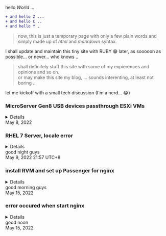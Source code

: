 hello *World* ...
````diff
+ and hello Z ...
+ and hello C ..
+ and hello Y .
````
>now, this is just a temporary page with only a few plain words and simply made up of *html* and *markdown* syntax.

I shall update and maintain this tiny site with RUBY 😁 later, as sooooon as possible... or never... who knows ..

> shall definitely stuff this site with some of my expierences and opinions and so on.<br>
or may make this site my blog, ... sounds interenting, at least not boring ..

let me kickoff with a small tech discussion (I'm a nerd... 😂)

### MicroServer Gen8 USB devices passthrough ESXi VMs
<details>
  <pre><code>
  there are total seven USB connectors on MicroServer Gen8 Server;<br>
  including an internal USB 2.0 connector that is embedded on<br>
  the system board, and four external USB 2.0 connectors on the<br>
  chassis which are two each on the front and rear panels, and two<br>
  external USB 3.0 connectors are on the rear panel.<br>
  
>  + although these five are all USB 2.0 guys, but in ESXi's<br>
  hardware description inventory, they are not sharing an<br>
  exectly same device controller. one of the differences is<br>
  the numeric code assigned to the USB 2.0 controllers, such<br>
  as Intel Corporation 6 Series/C200 Series Chipset Family USB<br>
  Enhanced Host Controller #2 and #1. that may be because that<br>
  iLO or ESXi has assigned a *dedicated* controller to the<br>
  internal USB 2.0 connector and MicroSD card slot <sup>1</sup>, and the<br>
  other controller is for the four external USB connectors<br>
  on chassis.<br>
  
>  + if we already have an plugged storage device on the internal<br>
  USB connector or MicroSD card slot before, then when<br>
  we plug an external USB storage device in to an external USB<br>
  connector, on ESXi web console's Storage entry > Adapters<br>
  tag, two USB Storage Controllers show up, such as vmhba32, vmhba33<br>
  or 34. and on Devices tag, there are two USB devices listed, such<br>
  as xxx USB xxx, Type:Disk, Capacity:xxGB, and so on.<br>
  
  I have to differentiate the external connector from the internal<br>
  connector for passing directly through the external connector<br>
  to a VM.<br>
  a convenient method is SSH connecting to ESXi CLI, like so (on<br>
  MacOS Terminal):<br>
> + ~$ ssh username@domain name/IP address<br>
  
  enter password, then,<br>
> + ~$ lspci<br>
  
  PCIe devices inventory should be listed, now I can observe<br>
  adapters' code number of Controller #1 and #2.<br>
  
>  + unplug external USB device(s), refresh ESXi web console, and now<br>
  the only remained adapter code number is the internal USB controller<br>
  code number.<br>
  
  based on the prior steps, I am able to decide which controller should<br>
  be dedicated to a VM. (of course the hidden one.)<br>
  <sup>1</sup> in fact, the internal USB connector and MicroSD card slot<br>
  share the same USB controllor<br>

</code></pre>
</details>
May 8, 2022

### RHEL 7 Server, locale error
<details>
  <pre><code>
  状况：<br>

> + 登录账号后，系统提示警告⚠️：”-bash: warning: setlocale: LC_CTYPE: cannot<br>
    change locale (UTF-8): No such file or directory“<br>
    根用户若下载或升级packages，会提示警告⚠️："Failed to set locale, defaulting<br>
    to C"<br>

  RedHat官方给出的解决方案：<br>
> + [RHEL 6](https://access.redhat.com/solutions/1267213 "RHEL 6环境")和[RHEL 8](https://access.redhat.com/solutions/4735471 "RHEL 8环境")  

   而我在RHEL 7.9系统下按照RedHat提出的RHEL 6的解决方案进行测试，并没有解决实际问题；<br>
   另外，因为我的系统是RHEL 7.9，所以无法验证RedHat提出的RHEL 8的解决方案是否有效，因<br>
   为pool不同，我的系统在试图列出"glibc-langpack-en"包时，提示搜索没有结果，可能的原<br>
   因是在RHEL 7的池子里并没有这个包，而在8的池子里或许有，我不确定。<br>
   总之，这两种解决方案对我来说都没有实际意义。<br>
  在RHEL 7系统下的有效解决方案其实很简单，既然这是因为locale引起的问题，那就加上环境变量<br>
  就可以了。<br>
> + vi /etc/environment #系统缺省在/etc下没有environment<br>

  vi中输入:<br>
> + LANG=en_US.utf-8<br>
  LC_ALL=en_US.utf-8<br>

  处女座强迫症从此轻松许多 .. 其实这个问题不是很严重，在7上并不影响升级和安装各种包，只是<br>
  有提示而已 ..
  
</code></pre>
</details>
good night guys<br>
May 9, 2022 21:57 UTC+8

### install RVM and set up Passenger for nginx
<details>
  <pre><code>
  issue:
  
> + error occured with a hint: failed connect<br>
   raw_dot_githubxxx_dot_com 443 connection refused.<br>
   LOL. I am not judging this but what misconduct of<br>
   behaviours github is to that our authority has to<br>
   ban this good tech site?

  solution:
  
> + anyway, assign an ip address such as 185 199 110 133<br>
  to raw_dot_githubxxx_dot_com instead of directly using<br>
  the url so I am able to cross the damn barrier and<br>
  fetch the rvm package.<br>

  configure passenger.conf for nginx<br>
  
> + vi /etc/nginx/conf.d/passenger.conf # edit or create with:<br>
    passenger_root /usr/share/ruby/vendor_ruby/phusion_passenger/locations.ini;<br>
    passenger_ruby /home/hli/.rvm/rubies/ruby-2.7.2/bin/ruby;<br>
    passenger_instance_registry_dir /var/run/passenger-instreg;<br>
    
</code></pre>
  </details>
good morning guys<br>
May 15, 2022

### error occured when start nginx
<details>
  <pre><code>
issue:<br>
  
  nginx: [emerg] bind() to 0.0.0.0:80 faild (98: Address already in use).<br>
  obviously that is because that some app occupied 0.0.0.0:80. I should<br>
  find it and kill it.<br>
> + sudo netstat -ntlp # this command lists all active programs with<br>
    their pid, protocol, ip address and port<br>
    sudo kill xxxx # kill the one occupied 0.0.0.0:80

  restart nginx service<br>
> + sudo service nginx restart

  check nginx's status<br>
> + sudo systemctl status nginx.service

  check passenger configuration status<br>
> + sudo passenger-config validate-install

  check passenger memory usage status<br>
> + sudo passenger-memory-stats

</code></pre>
  </details>
good noon<br>
May 15, 2022
